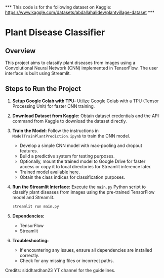 *** This code is for the following dataset on Kaggle: https://www.kaggle.com/datasets/abdallahalidev/plantvillage-dataset *** 


# Plant Disease Classifier

## Overview
This project aims to classify plant diseases from images using a Convolutional Neural Network (CNN) implemented in TensorFlow. The user interface is built using Streamlit.

## Steps to Run the Project

1. **Setup Google Colab with TPU:** Utilize Google Colab with a TPU (Tensor Processing Unit) for faster CNN training. 

2. **Download Dataset from Kaggle:** Obtain dataset credentials and the API command from Kaggle to download the dataset directly.

3. **Train the Model:** Follow the instructions in `ModelTrainPlantPrediction.ipynb` to train the CNN model.
    - Develop a simple CNN model with max-pooling and dropout features.
    - Build a predictive system for testing purposes.
    - Optionally, mount the trained model to Google Drive for faster access or copy it to local directories for Streamlit inference later.
    - Trained model available [here](https://drive.google.com/file/d/189ia_neoKtRrH7TsQrRfCxDIQ7ULkFzB/view?usp=drive_link).
    - Obtain the class indices for classification purposes.

4. **Run the Streamlit Interface:** Execute the `main.py` Python script to classify plant diseases from images using the pre-trained TensorFlow model and Streamlit.
    ```bash
    streamlit run main.py
    ```

5. **Dependencies:**
    - TensorFlow
    - Streamlit

6. **Troubleshooting:**
    - If encountering any issues, ensure all dependencies are installed correctly.
    - Check for any missing files or incorrect paths.



Credits: siddhardhan23 YT channel for the guidelines. 
